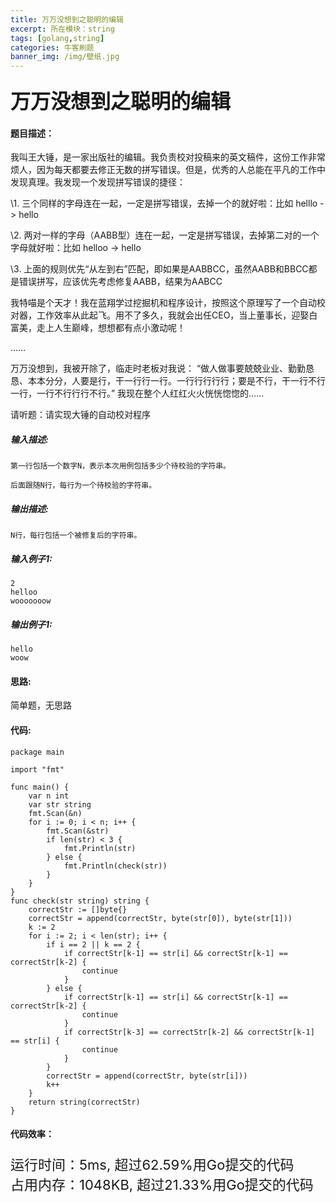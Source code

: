 ```yaml
---
title: 万万没想到之聪明的编辑
excerpt: 所在模块：string
tags: [golang,string]
categories: 牛客刷题
banner_img: /img/壁纸.jpg
---
```


### <font size=6px>万万没想到之聪明的编辑</font>

#### 题目描述：

我叫王大锤，是一家出版社的编辑。我负责校对投稿来的英文稿件，这份工作非常烦人，因为每天都要去修正无数的拼写错误。但是，优秀的人总能在平凡的工作中发现真理。我发现一个发现拼写错误的捷径：

\1. 三个同样的字母连在一起，一定是拼写错误，去掉一个的就好啦：比如 helllo -> hello

\2. 两对一样的字母（AABB型）连在一起，一定是拼写错误，去掉第二对的一个字母就好啦：比如 helloo -> hello

\3. 上面的规则优先“从左到右”匹配，即如果是AABBCC，虽然AABB和BBCC都是错误拼写，应该优先考虑修复AABB，结果为AABCC

我特喵是个天才！我在蓝翔学过挖掘机和程序设计，按照这个原理写了一个自动校对器，工作效率从此起飞。用不了多久，我就会出任CEO，当上董事长，迎娶白富美，走上人生巅峰，想想都有点小激动呢！

……

万万没想到，我被开除了，临走时老板对我说： “做人做事要兢兢业业、勤勤恳恳、本本分分，人要是行，干一行行一行。一行行行行行；要是不行，干一行不行一行，一行不行行行不行。” 我现在整个人红红火火恍恍惚惚的……

请听题：请实现大锤的自动校对程序



##### **输入描述:**

```
第一行包括一个数字N，表示本次用例包括多少个待校验的字符串。

后面跟随N行，每行为一个待校验的字符串。
```



##### **输出描述:**

```
N行，每行包括一个被修复后的字符串。
```



##### **输入例子1:**

```
2
helloo
wooooooow
```



##### **输出例子1:**

```
hello
woow
```

#### 思路:

简单题，无思路

#### 代码:

```golang
package main

import "fmt"

func main() {
	var n int
	var str string
	fmt.Scan(&n)
	for i := 0; i < n; i++ {
		fmt.Scan(&str)
		if len(str) < 3 {
			fmt.Println(str)
		} else {
			fmt.Println(check(str))
		}
	}
}
func check(str string) string {
	correctStr := []byte{}
	correctStr = append(correctStr, byte(str[0]), byte(str[1]))
	k := 2
	for i := 2; i < len(str); i++ {
		if i == 2 || k == 2 {
			if correctStr[k-1] == str[i] && correctStr[k-1] == correctStr[k-2] {
				continue
			}
		} else {
			if correctStr[k-1] == str[i] && correctStr[k-1] == correctStr[k-2] {
				continue
			}
			if correctStr[k-3] == correctStr[k-2] && correctStr[k-1] == str[i] {
				continue
			}
		}
		correctStr = append(correctStr, byte(str[i]))
		k++
	}
	return string(correctStr)
}

```

#### 代码效率：

<p class="note note-primary"; style="font-size:22px">
   运行时间：5ms, 超过62.59%用Go提交的代码<br>
  占用内存：1048KB, 超过21.33%用Go提交的代码
</p>
